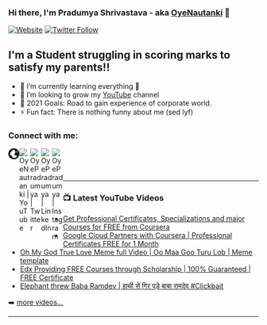 ### Hi there, I'm Pradumya Shrivastava - aka [OyeNautanki](https://www.youtube.com/channel/UCQmaknLBt4CKFFB6RGxe56w) 👋

[![Website](https://img.shields.io/website?label=oyenautanki.ml&style=for-the-badge&url=https%3A%2F%2Foyenautanki.ml)](https://oyenautanki.ml)
[![Twitter Follow](https://img.shields.io/twitter/url?style=for-the-badge&url=https%3A%2F%2Ftwitter.com%2FOyePradumya)](https://twitter.com/OyePradumya)

## I'm a Student struggling in scoring marks to satisfy my parents!!

- 🌱 I’m currently learning everything 🤣
- 👯 I’m looking to grow my [YouTube](https://www.youtube.com/channel/UCQmaknLBt4CKFFB6RGxe56w) channel
- 🥅 2021 Goals: Road to gain experience of corporate world.
- ⚡ Fun fact: There is nothing funny about me (sed lyf)


### Connect with me:

[<img align="left" alt="oyenautanki.ml" width="22px" src="https://raw.githubusercontent.com/iconic/open-iconic/master/svg/globe.svg" />](https://oyenautanki.ml)
[<img align="left" alt="OyeNautanki | YouTube" width="22px" src="https://cdn.jsdelivr.net/npm/simple-icons@v3/icons/youtube.svg" />](https://www.youtube.com/channel/UCQmaknLBt4CKFFB6RGxe56w)
[<img align="left" alt="OyePradumya | Twitter" width="22px" src="https://cdn.jsdelivr.net/npm/simple-icons@v3/icons/twitter.svg" />](https://twitter.com/OyePradumya)
[<img align="left" alt="OyePradumya | LinkedIn" width="22px" src="https://cdn.jsdelivr.net/npm/simple-icons@v3/icons/linkedin.svg" />](https://www.linkedin.com/profile/OyePradumya)
[<img align="left" alt="OyePradumya | Instagram" width="22px" src="https://cdn.jsdelivr.net/npm/simple-icons@v3/icons/instagram.svg" />](https://www.instagram.com/oyepradumya)

<br />


<br />
<br />

---

### 📺 Latest YouTube Videos

<!-- YOUTUBE:START -->
- [Get Professional Certificates, Specializations and major Courses for FREE from Coursera](https://www.youtube.com/watch?v=n4rnPTYzp6Y)
- [Google Cloud Partners with Coursera | Professional Certificates FREE for 1 Month](https://www.youtube.com/watch?v=2NGFEf6q3dM)
- [Oh My God True Love Meme full Video | Oo Maa Goo Turu Lob | Meme template](https://www.youtube.com/watch?v=qRPgS9qQGoc)
- [Edx Providing FREE Courses through Scholarship | 100% Guaranteed | FREE Certificate](https://www.youtube.com/watch?v=AmhZIGWhIiM)
- [Elephant threw Baba Ramdev | हाथी से गिर पड़े बाबा रामदेव #Clickbait](https://www.youtube.com/watch?v=Suoi0eltMkc)
<!-- YOUTUBE:END -->

➡️ [more videos...](https://youtube.com/OyeNautankiYT)

---

